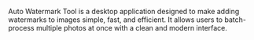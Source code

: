 Auto Watermark Tool is a desktop application designed to make adding watermarks to images simple, fast, and efficient. It allows users to batch-process multiple photos at once with a clean and modern interface.
